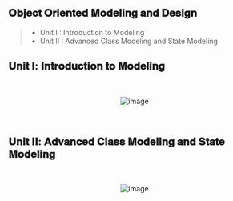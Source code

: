 ## 𝐎𝐛𝐣𝐞𝐜𝐭 𝐎𝐫𝐢𝐞𝐧𝐭𝐞𝐝 𝐌𝐨𝐝𝐞𝐥𝐢𝐧𝐠 𝐚𝐧𝐝 𝐃𝐞𝐬𝐢𝐠𝐧

> - Unit I  : Introduction to Modeling
> - Unit II : Advanced Class Modeling and State Modeling


## 𝐔𝐧𝐢𝐭 𝐈: 𝐈𝐧𝐭𝐫𝐨𝐝𝐮𝐜𝐭𝐢𝐨𝐧 𝐭𝐨 𝐌𝐨𝐝𝐞𝐥𝐢𝐧𝐠

<div align=center>
  <br>
  
  ![image](https://user-images.githubusercontent.com/68887544/193409982-b9b0e530-fe4d-41d0-8da0-de82320c3866.png)
  
  <br>
</div>

## 𝐔𝐧𝐢𝐭 𝐈𝐈: 𝐀𝐝𝐯𝐚𝐧𝐜𝐞𝐝 𝐂𝐥𝐚𝐬𝐬 𝐌𝐨𝐝𝐞𝐥𝐢𝐧𝐠 𝐚𝐧𝐝 𝐒𝐭𝐚𝐭𝐞 𝐌𝐨𝐝𝐞𝐥𝐢𝐧𝐠


<div align=center>
  <br>
  
![image](https://user-images.githubusercontent.com/68887544/193409990-6a82fb38-1285-4563-84c0-f957d3a3402b.png)
  
  <br>
</div>
